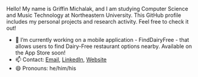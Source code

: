 Hello! My name is Griffin Michalak, and I am studying Computer Science and Music Technology at Northeastern University. This GitHub profile includes my personal projects and research activity. Feel free to check it out!

- 🔭 I’m currently working on a mobile application - FindDairyFree - that allows users to find Dairy-Free restaurant options nearby. Available on the App Store soon!
- 📫 Contact: [Email](mailto:michalak.g@northeastern.edu), [LinkedIn](linkedin.com/in/griffinmichalak), [Website](https://griffinmichalak.vercel.app/)
- 😄 Pronouns: he/him/his
